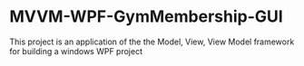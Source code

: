 # MVVM-WPF-GymMembership-GUI
This project is an application of the the Model, View, View Model framework for building a windows WPF project
